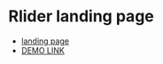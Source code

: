 # Rlider landing page

- [landing page](https://www.figma.com/file/WXaZ0lKexn5xu1HHbPI0Ln/Lider?node-id=0%3A1)
- [DEMO LINK](https://grygoriy-shytikov.github.io/rlider/)



